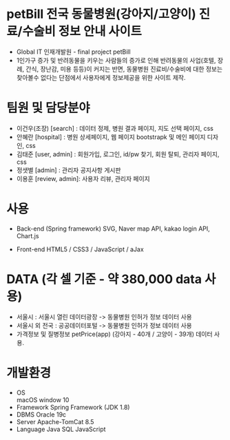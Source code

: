 # petBill 전국 동물병원(강아지/고양이) 진료/수술비 정보 안내 사이트
  - Global IT 인재개발원 - final project petBill
  - 1인가구 증가 및 반려동물을 키우는 사람들의 증가로 인해 반려동물의 사업(호텔, 장례, 간식, 장난감, 미용 등등)이 커지는 반면,
    동물병원 진료비/수술비에 대한 정보는 찾아볼수 없다는 단점에서 사용자에게 정보제공을 위한 사이트 제작.

# 팀원 및 담당분야
  - 이건우(조장) [search] : 데이터 정제, 병원 결과 페이지, 지도 선택 페이지, css
  - 안혜란 [hospital] : 병원 상세페이지, 웹 페이지 bootstrapk 및 메인 페이지 디자인, css
  - 김태준 [user, admin] : 회원가입, 로그인, id/pw 찾기, 회원 탈퇴, 관리자 페이지, css
  - 정샛별 [admin] : 관리자 공지사항 게시판
  - 이용훈 [review, admin]: 사용자 리뷰, 관리자 페이지
  
# 사용
  - Back-end (Spring framework)
    SVG, Naver map API, kakao login API, Chart.js
  
  - Front-end
    HTML5 / CSS3 / JavaScript / aJax 

# DATA (각 셀 기준 - 약 380,000 data 사용)
  - 서울시 : 서울시 열린 데이터광장 -> 동물병원 인허가 정보 데이터 사용
  - 서울시 외 전국 : 공공데이터포털 -> 동물병원 인허가 정보 데이터 사용
  - 가격정보 및 질병정보
    petPrice(app) (강아지 - 40개 / 고양이 - 39개) 데이터 사용.
    
# 개발환경
  - OS  
      macOS 
      window 10 
  - Framework
      Spring Framework (JDK 1.8)
  - DBMS
      Oracle 19c
  - Server
      Apache-TomCat 8.5
  - Language
      Java
      SQL
      JavaScript
      
    
  
